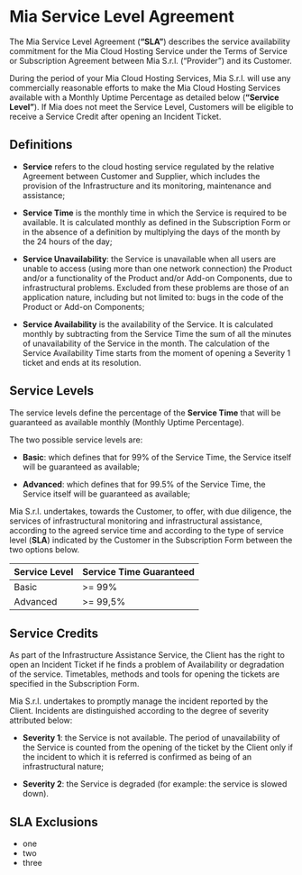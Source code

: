 # Mia Service Level Agreement       

The Mia Service Level Agreement (**“SLA”**) describes the service availability commitment for the Mia Cloud Hosting Service under the Terms of Service or Subscription Agreement between Mia S.r.l. (“Provider”) and its Customer.

During the period of your Mia Cloud Hosting Services, Mia S.r.l. will use any commercially reasonable efforts to make the Mia Cloud Hosting Services available with a Monthly Uptime Percentage as detailed below (**“Service Level”**). If Mia does not meet the Service Level, Customers will be eligible to receive a Service Credit after opening an Incident Ticket.

## Definitions        

* **Service** refers to the cloud hosting service regulated by the relative Agreement between Customer and Supplier, which includes the provision of the Infrastructure and its monitoring, maintenance and assistance;

* **Service Time** is the monthly time in which the Service is required to be available. It is calculated monthly as defined in the Subscription Form or in the absence of a definition by multiplying the days of the month by the 24 hours of the day;

* **Service Unavailability**: the Service is unavailable when all users are unable to access (using more than one network connection) the Product and/or a functionality of the Product and/or Add-on Components, due to infrastructural problems. Excluded from these problems are those of an application nature, including but not limited to: bugs in the code of the Product or Add-on Components;

* **Service Availability** is the availability of the Service. It is calculated monthly by subtracting from the Service Time the sum of all the minutes of unavailability of the Service in the month. The calculation of the Service Availability Time starts from the moment of opening a Severity 1 ticket and ends at its resolution.

## Service Levels        

The service levels define the percentage of the **Service Time** that will be guaranteed as available monthly (Monthly Uptime Percentage).

The two possible service levels are:

* **Basic**: which defines that for 99% of the Service Time, the Service itself will be guaranteed as available; 

* **Advanced**: which defines that for 99.5% of the Service Time, the Service itself will be guaranteed as available;

Mia S.r.l. undertakes, towards the Customer, to offer, with due diligence, the services of infrastructural monitoring and infrastructural assistance, according to the agreed service time and according to the type of service level (**SLA**) indicated by the Customer in the Subscription Form between the two options below.

Service Level | Service Time Guaranteed 
-------| -------|
Basic| >= 99%
Advanced| >= 99,5%

## Service Credits

As part of the Infrastructure Assistance Service, the Client has the right to open an Incident Ticket if he finds a problem of Availability or degradation of the service. Timetables, methods and tools for opening the tickets are specified in the Subscription Form.

Mia S.r.l. undertakes to promptly manage the incident reported by the Client. Incidents are distinguished according to the degree of severity attributed below:

* **Severity 1**: the Service is not available. The period of unavailability of the Service is counted from the opening of the ticket by the Client only if the incident to which it is referred is confirmed as being of an infrastructural nature;

* **Severity 2**: the Service is degraded (for example: the service is slowed down).

## SLA Exclusions

* one
* two
* three









